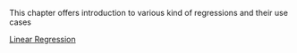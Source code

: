 This chapter offers introduction to various kind of regressions and their use cases

[Linear Regression](./01-LinearRegression.md)